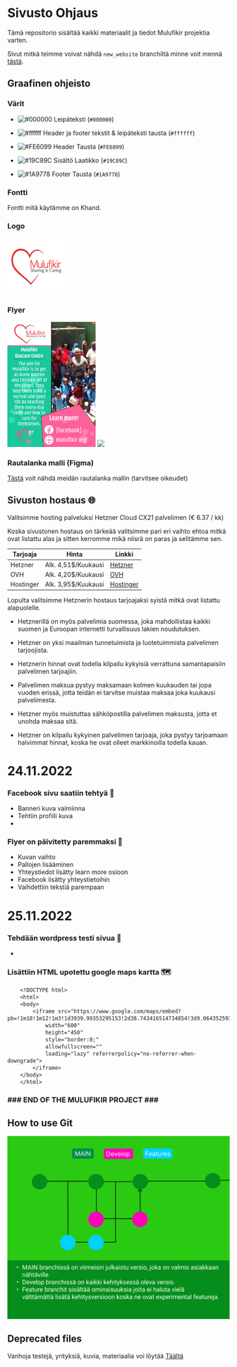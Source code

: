 # Sivusto Ohjaus

Tämä repositorio sisältää kaikki materiaalit ja tiedot Mulufikir projektia varten.

Sivut mitkä teimme voivat nähdä `new_website` branchiltä minne voit mennä [tästä](https://github.com/Koodiluola4/sivusto-ohjaus/tree/new_website).

## Graafinen ohjeisto

### Värit

- ![#000000](https://placehold.co/15x15/000000/000000.png) Leipäteksti (`#000000`)

- ![#ffffff](https://placehold.co/15x15/ffffff/ffffff.png) Header ja footer tekstit & leipäteksti tausta (`#ffffff`)

- ![#FE6099](https://placehold.co/15x15/FE6099/FE6099.png) Header Tausta (`#FE6099`)

- ![#19C89C](https://placehold.co/15x15/19C89C/19C89C.png) Sisältö Laatikko (`#19C89C`)

- ![#1A9778](https://placehold.co/15x15/1A9778/1A9778.png) Footer Tausta (`#1A9778`)

### Fontti

Fontti mitä käytämme on Khand.

### Logo

<div>
    <img src="/materiaali/logo/mulufikir_logo.svg" width="128" height="128">
</div>

### Flyer

<div>
    <img src="/materiaali/flyer/flyer.png" width="200">
    <img src="https://user-images.githubusercontent.com/113333041/203534134-9bbd7dc8-6769-47ac-9cb4-aaaf4c525bba.png" width="200">
</div>


### Rautalanka malli (Figma)

[Tästä](http://gg.gg/shortlink1dxd) voit nähdä meidän rautalanka mallin (tarvitsee oikeudet)

## Sivuston hostaus 🌐

Valitsimme hosting palveluksi Hetzner Cloud CX21 palvelimen (€ 6.37 / kk)

Koska sivustonen hostaus on tärkeää valitsimme pari eri vaihto ehtoa mitkä ovat listattu alas ja sitten kerromme mikä niisrä on paras ja selitämme sen.

| Tarjoaja  | Hinta               | Linkki                                                       |
|-----------|---------------------|--------------------------------------------------------------|
| Hetzner   | Alk. 4,51$/Kuukausi | [Hetzner](https://www.hetzner.com/cloud)                    |
| OVH       | Alk. 4,20$/Kuukausi | [OVH](https://www.ovhcloud.com/en/vps/)                     |
| Hostinger | Alk. 3,95$/Kuukausi | [Hostinger](https://www.hostinger.fi/vps-virtuaalipalvelin) |

Lopulta valitsimme Hetznerin hostaus tarjoajaksi syistä mitkä ovat listattu alapuolelle.

- Hetznerillä on myös palvelimia suomessa, joka mahdollistaa kaikki suomen ja Euroopan internetti turvallisuus lakien noudutuksen. 

- Hetzner on yksi maailman tunnetuimista ja luotetuimmista palvelimen tarjoojista.

- Hetznerin hinnat ovat todella kilpailu kykyisiä verrattuna samantapaisiin palvelimen tarjoajiin. 

- Palvelimen maksua pystyy maksamaan kolmen kuukauden tai jopa vuoden erissä, jotta teidän ei tarvitse muistaa maksaa joka kuukausi palvelimesta. 

- Hetzner myös muistuttaa sähköpostilla palvelimen maksusta, jotta et unohda maksaa sitä.

- Hetzner on kilpailu kykyinen palvelimen tarjoaja, joka pystyy tarjoamaan halvimmat hinnat, koska he ovat olleet markkinoilla todella kauan. 

# 24.11.2022

### Facebook sivu saatiin tehtyä  📲
- Banneri kuva valmiinna
- Tehtiin profiili kuva
- 
### Flyer on päivitetty paremmaksi   📃
- Kuvan vaihto
- Pallojen lisääminen
- Yhteystiedot lisätty learn more osioon
- Facebook lisätty yhteystietoihin
- Vaihdettiin tekstiä parempaan


# 25.11.2022

### Tehdään wordpress testi sivua 📰
-
### Lisättiin HTML upotettu google maps kartta  🗺
```
    <!DOCTYPE html>
    <html>
    <body>
        <iframe src="https://www.google.com/maps/embed?pb=!1m18!1m12!1m3!1d3939.99353295153!2d38.743416514734854!3d9.064352593496325!2m3!1f0!2f0!3f0!3m2!1i1024!2i768!4f13.1!3m3!1m2!1s0x164b8f2fb8c8743b%3A0x303e9c47f57cb231!2sAddis%20Biruh%20Tsfa%20Kindergarten!5e0!3m2!1sfi!2sfi!4v1669364623042!5m2!1sfi!2sfi"
            width="600" 
            height="450" 
            style="border:0;" 
            allowfullscreen="" 
            loading="lazy" referrerpolicy="no-referrer-when-downgrade">
        </iframe>
    </body>
    </html>
   ```



### ### END OF THE MULUFIKIR PROJECT \###

## How to use Git

![GitUsage](materiaali/deprecated/git.png)

## Deprecated files

Vanhoja testejä, yrityksiä, kuvia, materiaalia voi löytää [Täältä](https://github.com/Koodiluola4/sivusto-ohjaus/tree/master/materiaali/deprecated)
